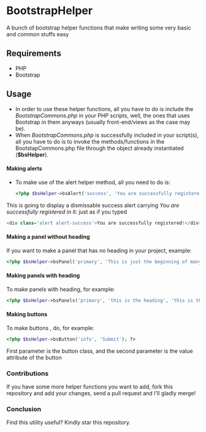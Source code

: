 # BootstrapHelper
A bunch of bootstrap helper functions that make writing some very basic and common stuffs easy

## Requirements
- PHP
- Bootstrap

## Usage
- In order to use these helper functions, all you have to do is include the *BootstrapCommons.php* in your PHP scripts, well, the ones that uses Bootstrap in them anyways (usually front-end/views as the case may be).
- When *BootstrapCommons.php* is successfully included in your script(s), all you have to do is to invoke the methods/functions in the BootstapCommons.php file through the object already instantiated (**$bsHelper**).

#### Making alerts
- To make use of the alert helper method, all you need to do is: 
	```php
	<?php $bsHelper->bsAlert('success', 'You are successfully registered!'); ?>
	```
This is going to display a dismissable success alert carrying _You are successfully registered_ in it: just as if you typed
```php
<div class='alert alert-success'>You are successfully registered!</div>
```

#### Making a panel without heading
If you want to make a panel that has no heading in your project, example:
```php
<?php $bsHelper->bsPanel('primary', 'This is just the beginning of many more greater things!'); ?>
```

#### Making panels with heading
To make panels with heading, for example:
```php
<?php $bsHelper->bsPanels('primary', 'this is the heading', 'this is the body'); ?>
```

#### Making buttons
To make buttons , do, for example:
```php
<?php $bsHelper->bsButton('info', 'Submit'); ?>
```
First parameter is the button class, and the second parameter is the value attribute of the button

### Contributions
If you have some more helper functions you want to add, fork this repository and add your changes, send a pull request and I'll gladly merge!

### Conclusion
Find this utility useful? Kindly star this repository.